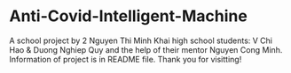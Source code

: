 # Anti-Covid-Intelligent-Machine
A school project by 2 Nguyen Thi Minh Khai high school students: V Chi Hao &amp; Duong Nghiep Quy and the help of their mentor Nguyen Cong Minh. Information of project is in README file. Thank you for visitting! 
